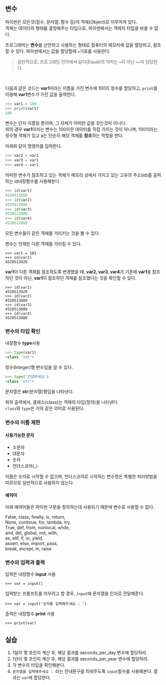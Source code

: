 ## 변수

파이썬은 모든것(정수, 문자열, 함수 등)이 객체(Object)로 이루어져 있다.  
객체는 데이터의 형태를 결정해주는 타입으로, 파이썬에서는 객체의 타입을 바꿀 수 없다.

프로그래머는 **변수**를 선언하고 사용하는 형태로 컴퓨터의 메모리에 값을 할당하고, 참조할 수 있다. 파이썬에서는 값을 할당할때 `=`기호를 사용한다.

> 일반적으로, 프로그래밍 언어에서 같다(Equal)의 의미는 `=`이 아닌 `==`이 담당한다.

<br>

다음과 같은 코드는 **var1**이라는 이름을 가진 변수에 100의 정수를 할당하고, `print`를 이용해 **var1**변수가 가진 값을 출력한다.

```python
>>> var1 = 100
>>> print(var1)
100
```

변수는 단지 이름일 뿐이며, 그 자체가 어떠한 값을 갖는것이 아니다.  
위의 경우 **var1**이라는 변수는 100이란 데이터를 직접 가지는 것이 아니며, 100이라는 정수형 객체가 있고 a는 단순히 해당 객체를 **참조**하는 역할을 한다.

아래와 같이 명령어를 입력한다.

```python
>>> var2 = var1
>>> var3 = var1
>>> var4 = var1
```

어떠한 변수가 참조하고 있는 객체가 메모리 상에서 가지고 있는 고유의 주소(id)를 출력하는 id내장함수를 사용해본다.

```python
>>> id(var1)
4520513888
>>> id(var2)
4520513888
>>> id(var3)
4520513888
>>> id(var4)
4520513888
```

모든 변수들이 같은 객체를 가리키는 것을 볼 수 있다.

변수는 언제든 다른 객체를 가리킬 수 있다.

```
>>> var1 = 101
>>> id(var1)
4520513920
```

**var1**이 다른 객체를 참조하도록 변경했을 때, **var2, var3, var4**가 기존에 **var1**을 참조하던 것이 아닌, **var1**이 참조하던 객체를 참조했다는 것을 확인할 수 있다.

```
>>> id(var1)
4520513920
>>> id(var2)
4520513888
>>> id(var3)
4520513888
>>> id(var4)
4520513888
```

### 변수의 타입 확인

내장함수 **type**사용  

```python
>>> type(var1)
<class 'int'>
```

정수(Integer)형 변수임을 알 수 있다.

```python
>>> type('안녕하세요')
<class 'str'>
```

문자열은 **str**(문자열)형임을 나타낸다.

위의 출력에서, 클래스(class)는 객체의 타입(정의)을 나타낸다.  
`class`와 `type`은 거의 같은 의미로 사용된다.

### 변수의 이름 제한

#### 사용가능한 문자

- 소문자
- 대문자
- 숫자
- 언더스코어(_)

이름은 숫자로 시작할 수 없으며, 언더스코어로 시작하는 변수명은 특별한 처리방법을 따르므로 일반적으로 사용하지 않는다.

#### 예약어

아래 예약어들은 파이썬 구문을 정의하는데 사용되기 때문에 변수로 사용할 수 없다.

False, class, finally, is, return,  
None, continue, for, lambda, try,  
True, def, from, nonlocal, while,  
and, del, global, not, with,  
as, elif, if, or, yield,  
assert, else, import, pass,    
break, except, in, raise

### 변수의 입력과 출력

입력은 내장함수 **input** 사용

```
>>> var = input()
```

입력받는 프롬프트를 띄우려고 할 경우, `input`에 문자열을 인자로 전달해준다.

```
>>> var = input('숫자를 입력해주세요 : ')
```

출력은 내장함수 **print** 사용

```
>>> print(var)
```



## 실습

1. 1일이 몇 초인지 계산 후, 해당 결과를 seconds_per_day 변수에 할당하라.
2. 1년이 몇 초인지 계산 후, 해당 결과를 seconds_per_year 변수에 할당하라.
3. 각 변수의 타입을 확인해본다.
4. `문자열을 입력해주세요 : `라는 안내문구를 띄워주도록 `input`함수를 사용해본다. 결과는 `var`에 할당한다.
